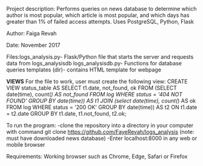 Project description: Performs queries on news database to determine which author is most popular, which article is most popular, and which days has greater than 1% of failed access attempts. Uses PostgreSQL, Python, Flask

Author: Faiga Revah

Date: November 2017

Files:logs_analysis.py- Flask/Python file that starts the server and requests data from logs_analysisdb
logs_analysisdb.py- Functions for database queries
templates (dir)- contains HTML template for webpage

**VIEWS**
For the file to work, user must create the following view:
CREATE VIEW status_table AS SELECT t1.date, not_found, ok FROM (SELECT date(time), count(*) AS not_found FROM log WHERE status = '404 NOT FOUND' GROUP BY date(time)) AS t1 JOIN (select date(time), count(*) AS ok FROM log WHERE status = '200 OK' GROUP BY date(time)) AS t2 ON t1.date = t2.date GROUP BY t1.date, t1.not_found, t2.ok; 

To run the program: -clone the repository into a directory in your computer with command git clone https://github.com/FayeRevah/logs_analysis (note: must have downloaded news database) -Enter localhost:8000 in any web or mobile browser

Requirements: Working browser such as Chrome, Edge, Safari or Firefox
